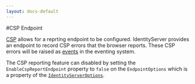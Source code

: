 ```yaml
---
layout: docs-default
---
```


#CSP Endpoint

[CSP](../advanced/csp.html) allows for a reprting endpoint to be configured. IdentityServer provides an endpoint to record CSP errors that the browser reports. These CSP errors will be raised as [events](../configuration/events.html) in the eventing system.

The CSP reporting feature can disabled by setting the `EnableCspReportEndpoint` property to `false` on the `EndpointOptions` which is a property of the [`IdentityServerOptions`](../configuration/identityServerOptions.html).
